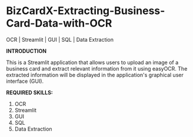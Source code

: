 # BizCardX-Extracting-Business-Card-Data-with-OCR
OCR | Streamlit | GUI | SQL | Data Extraction

**INTRODUCTION**

This is a Streamlit application that allows users to
upload an image of a business card and extract relevant information from it using
easyOCR.  The extracted information will be displayed in the application's
graphical user interface (GUI).

**REQUIRED SKILLS:**

 1) OCR
 2) Streamlit
 3) GUI 
 4) SQL
 5) Data Extraction
 
 
